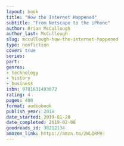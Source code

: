 ```yaml
---
layout: book
title: "How the Internet Happened"
subtitle: "From Netscape to the iPhone"
author: Brian McCullough
author_last: McCullough
slug: mccullough-how-the-internet-happened
type: nonfiction
cover: true
series: 
part: 
genres:
- technology
- history
- business
isbn: 9781631493072
rating: 4
pages: 400
format: audiobook
publish_year: 2018
date_started: 2019-01-20
date_completed: 2019-02-08
goodreads_id: 38212134
amazon_link: https://amzn.to/2WLQRPH
---
```

